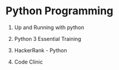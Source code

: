 # Python Programming

1. Up and Running with python

2. Python 3 Essential Training

3. HackerRank - Python

4. Code Clinic
